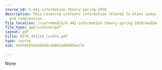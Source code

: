 ```yaml
---
course_id: 6-441-information-theory-spring-2010
description: This resource contains information related to elias codes, slepian wolf
  and compression.
file_location: /coursemedia/6-441-information-theory-spring-2010/4ad3deb5e6a65b8c4e603a08d054a72c_MIT6_441S10_lec07a.pdf
file_type: application/pdf
layout: pdf
title: MIT6_441S10_lec07a.pdf
type: course
uid: 4ad3deb5e6a65b8c4e603a08d054a72c

---
```

None
